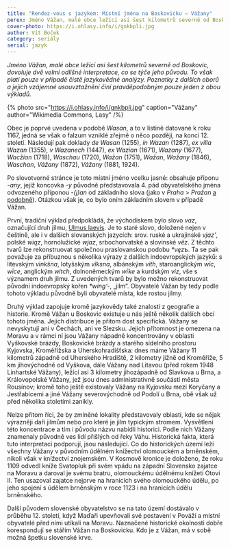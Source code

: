 ```yaml
---
title: "Rendez-vous s jazykem: Místní jména na Boskovicku – Vážany"
perex: Jméno Vážan, malé obce ležící asi šest kilometrů severně od Boskovic, dovoluje dvě velmi odlišné interpretace, co se týče jeho původu…
cover-photo: https://i.ohlasy.info/i/gnkbpli.jpg
author: Vít Boček
category: seriály
serial: jazyk
---
```


*Jméno Vážan, malé obce ležící asi šest kilometrů severně od Boskovic, dovoluje dvě velmi odlišné interpretace, co se týče jeho původu. To však platí pouze v případě čistě jazykovědné analýzy. Poznatky z dalších oborů a jejich vzájemné usouvztažnění činí pravděpodobným pouze jeden z obou výkladů.*

{% photo src="https://i.ohlasy.info/i/gnkbpli.jpg" caption="Vážany" author="Wikimedia Commons, Lasy" /%}

Obec je poprvé uvedena v podobě *Wasan*, a to v listině datované k roku 1167, jedná se však o falzum vzniklé zřejmě o něco později, na konci 12. století. Následují pak doklady *de Wasan* (1255), *in Wazan* (1287), *ex villa Wazan* (1355), *v Wazanech* (1447), *ex Wazian* (1671), *Wazany* (1677), *Wacžian* (1718), *Waschau* (1720), *Wažan* (1751), *Wažan*, *Wažany* (1846), *Waschan*, *Vážany* (1872), *Vážany* (1881, 1924).

Po slovotvorné stránce je toto místní jméno vcelku jasné: obsahuje příponu *-any*, jejíž koncovka *-y* původně představovala 4. pád obyvatelského jména odvozeného příponou *-(j)an* od základního slova (jako v *Praha* > *Pražan* [a podobně](http://nase-rec.ujc.cas.cz/archiv.php?art=4450)). Otázkou však je, co bylo oním základním slovem v případě Vážan.

První, tradiční výklad předpokládá, že východiskem bylo slovo *vaz*, označující druh jilmu, [Ulmus laevis](http://www.ohlasy.info/clanky/2016/07/jilmy.html). Je to staré slovo, doložené nejen v češtině, ale i v dalších slovanských jazycích: srov. ruské a ukrajinské *vjaz’*, polské *wiąz*, hornolužické *wjaz*, srbochorvatské a slovinské *vȇz*. Z těchto tvarů lze rekonstruovat společnou praslovanskou podobu *\*vęzъ*. Ta se pak považuje za příbuznou s několika výrazy z dalších indoevropských jazyků: s litevským *vìnkšna*, lotyšským *vîksna*, albánským *vith*, staroanglickým *wīc*, *wīce*, anglickým *witch*, dolnoněmeckým *wīke* a kurdským *viz*, vše s významem druh jilmu. Z uvedených tvarů by bylo možno rekonstruovat původní indoevropský kořen *\*wing’-*, „jilm“. Obyvatelé Vážan by tedy podle tohoto výkladu původně byli obyvatelé místa, kde rostou jilmy.

Druhý výklad zapojuje kromě jazykovědy také znalosti z geografie a historie. Kromě Vážan u Boskovic existuje u nás ještě několik dalších obcí tohoto jména. Jejich distribuce je přitom dost specifická. Vážany se nevyskytují ani v Čechách, ani ve Slezsku. Jejich přítomnost je omezena na Moravu a v rámci ní jsou Vážany nápadně koncentrovány v oblasti Vyškovské brázdy, Boskovické brázdy a starého sídelního prostoru Kyjovska, Kroměřížska a Uherskohradišťska: dnes máme Vážany 11 kilometrů západně od Uherského Hradiště, 2 kilometry jižně od Kroměříže, 5 km jihovýchodně od Vyškova, dále Vážany nad Litavou (před rokem 1948 Linhartské Vážany), ležící asi 3 kilometry jihozápadně od Slavkova u Brna, a Královopolské Vážany, jež jsou dnes administrativně součástí města Rousínov; kromě toho ještě existovaly Vážany na Kyjovsku mezi Koryčany a Jestřabicemi a jiné Vážany severovýchodně od Podolí u Brna, obě však už před několika stoletími zanikly.

Nelze přitom říci, že by zmíněné lokality představovaly oblasti, kde se nějak výrazněji daří jilmům nebo pro které je jilm typickým stromem. Vysvětlení této koncentrace a tím i původu názvu nabídli historici. Podle nich Vážany znamenaly původně ves lidí přišlých od řeky Váhu. Historická fakta, která tuto interpretaci podporují, jsou následující. Co do historických území leží všechny Vážany v původním údělném knížectví olomouckém a brněnském, nikoli však v knížectví znojemském. V Kosmově kronice je doloženo, že roku 1109 odvedl kníže Svatopluk při svém vpádu na západní Slovensko zajatce na Moravu a daroval je svému bratru, olomouckému údělnému knížeti Otovi II. Ten usazoval zajatce nejprve na hranicích svého olomouckého údělu, po jeho spojení s údělem brněnským v roce 1123 i na hranicích údělu brněnského.

Další původem slovenské obyvatelstvo se na tato území dostávalo v průběhu 12. století, když Maďaři upevňovali své postavení v Pováží a místní obyvatelé před nimi utíkali na Moravu. Naznačené historické okolnosti dobře korespondují se stářím Vážan na Boskovicku. Kdo je z Vážan, má v sobě možná špetku slovenské krve.
